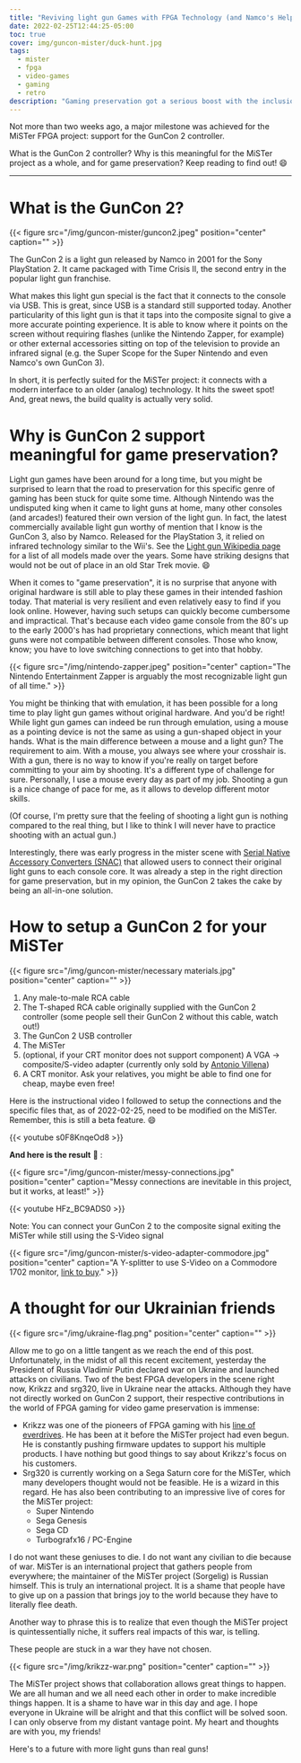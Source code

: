 ```yaml
---
title: "Reviving light gun Games with FPGA Technology (and Namco's Help!)"
date: 2022-02-25T12:44:25-05:00
toc: true
cover: img/guncon-mister/duck-hunt.jpg
tags:
  - mister
  - fpga
  - video-games
  - gaming
  - retro
description: "Gaming preservation got a serious boost with the inclusion of GunCon 2 support for the MiSTer FPGA project."
---
```


Not more than two weeks ago, a major milestone was achieved for the MiSTer FPGA project:
support for the GunCon 2 controller.

What is the GunCon 2 controller? Why is this meaningful for the MiSTer project as a whole,
and for game preservation? Keep reading to find out! :smile:

---

# What is the GunCon 2?

{{< figure src="/img/guncon-mister/guncon2.jpeg" position="center" caption="" >}}

The GunCon 2 is a light gun released by Namco in 2001 for the Sony PlayStation 2. It came
packaged with Time Crisis II, the second entry in the popular light gun franchise.

What makes this light gun special is the fact that it connects to the console via USB.
This is great, since USB is a standard still supported today. Another particularity of
this light gun is that it taps into the composite signal to give a more accurate pointing
experience. It is able to know where it points on the screen without requiring flashes
(unlike the Nintendo Zapper, for example) or other external accessories sitting on top of
the television to provide an infrared signal (e.g. the Super Scope for the Super Nintendo and even Namco's own GunCon 3).

In short, it is perfectly suited for the MiSTer project: it connects with a modern
interface to an older (analog) technology. It hits the sweet spot! And, great news, the
build quality is actually very solid.

# Why is GunCon 2 support meaningful for game preservation?

Light gun games have been around for a long time, but you might be surprised to learn that
the road to preservation for this specific genre of gaming has been stuck for quite some
time. Although Nintendo was the undisputed king when it came to light guns at home, many
other consoles (and arcades!) featured their own version of the light gun. In fact, the
latest commercially available light gun worthy of mention that I know is the GunCon 3, also
by Namco. Released for the PlayStation 3, it relied on infrared technology similar to
the Wii's. See the [Light gun Wikipedia page](https://en.wikipedia.org/wiki/Light_gun) for
a list of all models made over the years. Some have striking designs that would not be out
of place in an old Star Trek movie. :smile:


When it comes to "game preservation", it is no surprise that anyone with original
hardware is still able to play these games in their intended fashion today. That material
is very resilient and even relatively easy to find if you look online. However, having
such setups can quickly become cumbersome and impractical. That's because each video game
console from the 80's up to the early 2000's has had proprietary connections, which meant
that light guns were not compatible between different consoles. Those who know, know; you
have to love switching connections to get into that hobby.

{{< figure src="/img/nintendo-zapper.jpeg" position="center" caption="The Nintendo Entertainment Zapper is arguably the most recognizable light gun of all time." >}}

You might be thinking that with emulation, it has been possible for a long time to play
light gun games without original hardware. And you'd be right! While light gun games can indeed be run through emulation, using a mouse as a pointing device is
not the same as using a gun-shaped object in your hands. What is the main difference
between a mouse and a light gun? The requirement to aim.  With a mouse, you always see
where your crosshair is. With a gun, there is no way to know if you're really on target
before committing to your aim by shooting. It's a different type of challenge for sure.
Personally, I use a mouse every day as part of my job. Shooting a gun is a nice change of
pace for me, as it allows to develop different motor skills.

(Of course, I'm pretty sure that the feeling of shooting a light gun is nothing compared to
the real thing, but I like to think I will never have to practice shooting with an actual
gun.)


Interestingly, there was early progress in the mister scene with [Serial Native Accessory
Converters (SNAC)](https://misteraddons.com/products/serial-native-accessory-converter-snac) that
allowed users to connect their original light guns to each console core. It was already a
step in the right direction for game preservation, but in my opinion, the GunCon 2 takes
the cake by being an all-in-one solution.

# How to setup a GunCon 2 for your MiSTer

{{< figure src="/img/guncon-mister/necessary materials.jpg" position="center" caption="" >}}

1. Any male-to-male RCA cable
1. The T-shaped RCA cable originally supplied with the GunCon 2 controller (some people
sell their GunCon 2 without this cable, watch out!)
1. The GunCon 2 USB controller
1. The MiSTer
1. (optional, if your CRT monitor does not support component) A VGA -> composite/S-video adapter (currently only sold by [Antonio
Villena](https://www.antoniovillena.es/store/product/vga-composite-s-video-adapter/))
1. A CRT monitor. Ask your relatives, you might be able to find one for cheap, maybe even
free!

Here is the instructional video I followed to setup the connections and the specific files
that, as of 2022-02-25, need to be modified on the MiSTer. Remember, this is still a beta
feature. :smile:

{{< youtube s0F8KnqeOd8 >}}

**And here is the result** :tada: :

{{< figure src="/img/guncon-mister/messy-connections.jpg" position="center" caption="Messy connections are inevitable in this project, but it works, at least!" >}}

{{< youtube HFz_BC9ADS0 >}}


Note: You can connect your GunCon 2 to the composite signal exiting the MiSTer while still
using the S-Video signal

{{< figure src="/img/guncon-mister/s-video-adapter-commodore.jpg" position="center" caption="A Y-splitter to use S-Video on a Commodore 1702 monitor, [link to buy](http://herculesworkshop.com/cgi-bin/p/awtp-product.cgi?d=hercules-workshop&item=76537)." >}}


# A thought for our Ukrainian friends

{{< figure src="/img/ukraine-flag.png" position="center" caption="" >}}

Allow me to go on a little tangent as we reach the end of this post. Unfortunately, in the
midst of all this recent excitement, yesterday the President of Russia Vladimir Putin
declared war on Ukraine and launched attacks on civilians. Two of the best FPGA developers
in the scene right now, Krikzz and srg320, live in Ukraine near the attacks. Although
they have not directly worked on GunCon 2 support, their respective contributions in the
world of FPGA gaming for video game preservation is immense:
- Krikzz was one of the pioneers of FPGA gaming with his [line of
  everdrives](https://krikzz.com/our-products/). He has been at it before the MiSTer
  project had even begun. He is constantly pushing firmware updates to support his
  multiple products. I have nothing but good things to say about Krikzz's focus on his
  customers.
- Srg320 is currently working on a Sega Saturn core for the MiSTer, which many developers
  thought would not be feasible. He is a wizard in this regard. He has also been
  contributing to an impressive live of cores for the MiSTer project:
   - Super Nintendo
   - Sega Genesis
   - Sega CD
   - Turbografx16 / PC-Engine

I do not want these geniuses to die. I do not want any civilian to die because of war.
MiSTer is an international project that gathers people from everywhere; the maintainer of the MiSTer project (Sorgelig) is
Russian himself. This is truly an international project. It is a shame that people have to give up
on a passion that brings joy to the world because they have to literally flee death.

Another way to phrase this is to realize that even though the MiSTer project is
quintessentially niche, it suffers real impacts of this war, is telling.

These people are stuck in a war they have not chosen.

{{< figure src="/img/krikzz-war.png" position="center" caption="" >}}


The MiSTer project shows that collaboration allows great things to happen. We are all
human and we all need each other in order to make incredible things happen. It is a shame
to have war in this day and age. I hope everyone in Ukraine will be alright and that this
conflict will be solved soon. I can only observe from my distant vantage point. My heart
and thoughts are with you, my friends!

Here's to a future with more light guns than real guns!
